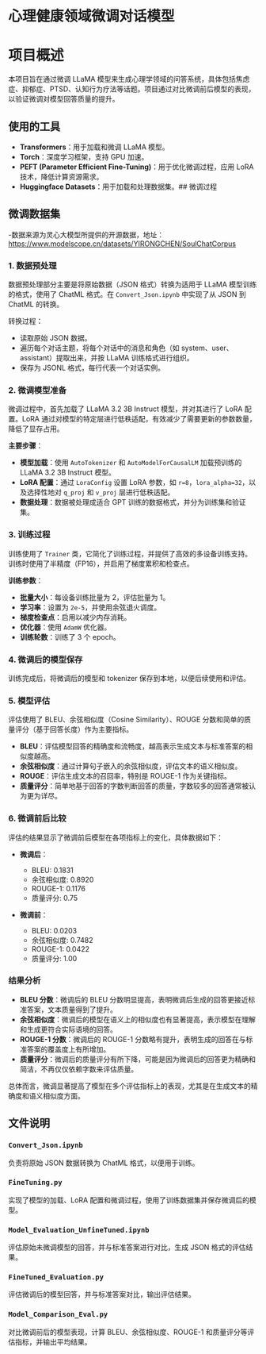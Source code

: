 # 心理健康领域微调对话模型
# 项目概述

本项目旨在通过微调 LLaMA 模型来生成心理学领域的问答系统，具体包括焦虑症、抑郁症、PTSD、认知行为疗法等话题。项目通过对比微调前后模型的表现，以验证微调对模型回答质量的提升。

## 使用的工具

- **Transformers**：用于加载和微调 LLaMA 模型。
- **Torch**：深度学习框架，支持 GPU 加速。
- **PEFT (Parameter Efficient Fine-Tuning)**：用于优化微调过程，应用 LoRA技术，降低计算资源需求。
- **Huggingface Datasets**：用于加载和处理数据集。## 微调过程

## 微调数据集

-数据来源为灵心大模型所提供的开源数据，地址：https://www.modelscope.cn/datasets/YIRONGCHEN/SoulChatCorpus

### 1. 数据预处理

数据预处理部分主要是将原始数据（JSON 格式）转换为适用于 LLaMA 模型训练的格式，使用了 ChatML 格式。在 `Convert_Json.ipynb` 中实现了从 JSON 到 ChatML 的转换。

转换过程：
- 读取原始 JSON 数据。
- 遍历每个对话主题，将每个对话中的消息和角色（如 system、user、assistant）提取出来，并按 LLaMA 训练格式进行组织。
- 保存为 JSONL 格式，每行代表一个对话实例。

### 2. 微调模型准备

微调过程中，首先加载了 LLaMA 3.2 3B Instruct 模型，并对其进行了 LoRA 配置。LoRA 通过对模型的特定层进行低秩适配，有效减少了需要更新的参数数量，降低了显存占用。

**主要步骤**：
- **模型加载**：使用 `AutoTokenizer` 和 `AutoModelForCausalLM` 加载预训练的 LLaMA 3.2 3B Instruct 模型。
- **LoRA 配置**：通过 `LoraConfig` 设置 LoRA 参数，如 `r=8`，`lora_alpha=32`，以及选择性地对 `q_proj` 和 `v_proj` 层进行低秩适配。
- **数据处理**：数据被处理成适合 GPT 训练的数据格式，并分为训练集和验证集。

### 3. 训练过程

训练使用了 `Trainer` 类，它简化了训练过程，并提供了高效的多设备训练支持。训练时使用了半精度（FP16），并启用了梯度累积和检查点。

**训练参数**：
- **批量大小**：每设备训练批量为 2，评估批量为 1。
- **学习率**：设置为 `2e-5`，并使用余弦退火调度。
- **梯度检查点**：启用以减少内存消耗。
- **优化器**：使用 `AdamW` 优化器。
- **训练轮数**：训练了 3 个 epoch。

### 4. 微调后的模型保存

训练完成后，将微调后的模型和 tokenizer 保存到本地，以便后续使用和评估。

### 5. 模型评估

评估使用了 BLEU、余弦相似度（Cosine Similarity）、ROUGE 分数和简单的质量评分（基于回答长度）作为主要指标。

- **BLEU**：评估模型回答的精确度和流畅度，越高表示生成文本与标准答案的相似度越高。
- **余弦相似度**：通过计算句子嵌入的余弦相似度，评估文本的语义相似度。
- **ROUGE**：评估生成文本的召回率，特别是 ROUGE-1 作为关键指标。
- **质量评分**：简单地基于回答的字数判断回答的质量，字数较多的回答通常被认为更为详尽。

### 6. 微调前后比较

评估的结果显示了微调前后模型在各项指标上的变化，具体数据如下：

- **微调后**：
  - BLEU: 0.1831
  - 余弦相似度: 0.8920
  - ROUGE-1: 0.1176
  - 质量评分: 0.75
  
- **微调前**：
  - BLEU: 0.0203
  - 余弦相似度: 0.7482
  - ROUGE-1: 0.0422
  - 质量评分: 1.00

### 结果分析

- **BLEU 分数**：微调后的 BLEU 分数明显提高，表明微调后生成的回答更接近标准答案，文本质量得到了提升。
- **余弦相似度**：微调后的模型在语义上的相似度也有显著提高，表示模型在理解和生成更符合实际语境的回答。
- **ROUGE-1 分数**：微调后的 ROUGE-1 分数略有提升，表明生成的回答在与标准答案的覆盖度上有所增加。
- **质量评分**：微调后的质量评分有所下降，可能是因为微调后的回答更为精确和简洁，不再仅仅依赖字数来评估质量。

总体而言，微调显著提高了模型在多个评估指标上的表现，尤其是在生成文本的精确度和语义相似度方面。

## 文件说明

### `Convert_Json.ipynb`
负责将原始 JSON 数据转换为 ChatML 格式，以便用于训练。

### `FineTuning.py`
实现了模型的加载、LoRA 配置和微调过程，使用了训练数据集并保存微调后的模型。

### `Model_Evaluation_UnfineTuned.ipynb`
评估原始未微调模型的回答，并与标准答案进行对比，生成 JSON 格式的评估结果。

### `FineTuned_Evaluation.py`
评估微调后的模型回答，并与标准答案对比，输出评估结果。

### `Model_Comparison_Eval.py`
对比微调前后的模型表现，计算 BLEU、余弦相似度、ROUGE-1 和质量评分等评估指标，并输出平均结果。

